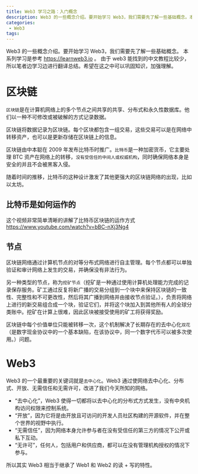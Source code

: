```yaml
---
title: Web3 学习之路：入门概念
description: Web3 的一些概念介绍。要开始学习 Web3，我们需要先了解一些基础概念。本系列学习是参考 [https://learnweb3.io] 。由于 web3 能找到的中文教程比较少，所以笔者边学习边进行翻译总结。希望在这之中可以巩固知识，加强理解。
categories:
 - Web3
tags:
---
```


Web3 的一些概念介绍。要开始学习 Web3，我们需要先了解一些基础概念。
本系列学习是参考 <https://learnweb3.io> 。
由于 web3 能找到的中文教程比较少，所以笔者边学习边进行翻译总结。希望在这之中可以巩固知识，加强理解。

# 区块链

`区块链`是在计算机网络上的多个节点之间共享的共享、分布式和永久性数据库。他们以一种不可修改或被破解的方式记录数据。

区块链将数据记录为区块链。每个区块都包含一组交易，这些交易可以是在网络中转移资产，也可以是更新存储在区块链上的信息。

区块链由中本聪在 2009 年发布比特币时推广。`比特币`是一种加密货币，它主要处理 BTC 资产在网络上的转移，`没有受信任的中间人或权威机构`，同时确保网络本身是安全的并且不会被黑客入侵。

随着时间的推移，比特币的这种设计激发了其他更强大的区块链网络的出现，比如以太坊。

## 比特币是如何运作的

这个视频非常简单清晰的讲解了比特币区块链的运作方式<https://www.youtube.com/watch?v=bBC-nXj3Ng4>

## 节点

区块链网络通过计算机节点的对等分布式网络进行自主管理。每个节点都可以单独验证和审计网络上发生的交易，并确保没有非法行为。

另一种类型的节点，称为`挖矿节点`（挖矿是一种通过使用计算机处理能力完成的记录保存服务。矿工通过反复将新广播的交易分组到一个块中来保持区块链的一致性、完整性和不可更改性，然后将其广播到网络并由接收节点验证。），负责将网络上进行的新交易组合成一个块，验证它们，并将这个块加入到其他所有人的全球分类账中。挖矿在计算上很难，因此区块被接受使用的矿工将获得奖励。

区块链中每个价值单位只能被转移一次，这个机制解决了长期存在的去中心化`双花`（是数字现金协议中的一个基本缺陷，在该协议中，同一个数字代币可以被多次使用。）问题。


# Web3

Web3 的一个最重要的关键词就是`去中心化`。Web3 通过使网络去中心化、分布式、开放、无需信任和无需许可，改进了我们今天所知的网络。

* “去中心化”，Web3 使得一切都将以去中心化的分布式方式发生，没有中央机构访问权限来控制系统。
* “开放”，因为它将是由开放且可访问的开发人员社区构建的开源软件，并在整个世界的视野中执行。
* “无需信任”，因为网络本身允许参与者在没有受信任的第三方的情况下公开或私下互动。
* “无许可”，任何人，包括用户和供应商，都可以在没有管理机构授权的情况下参与。

所以其实 Web3 相当于继承了 Web1 和 Web2 的读 + 写的特性。
